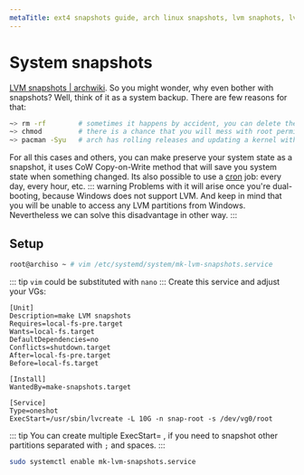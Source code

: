 ```yaml
---
metaTitle: ext4 snapshots guide, arch linux snapshots, lvm snaphots, lvm, why do I need snapshots.
---
```


# System snapshots
<a id="system-snapshots"></a>
[LVM snapshots | archwiki](https://wiki.archlinux.org/index.php/LVM#Snapshots).
So you might wonder, why even bother with snapshots? Well, think of it as a system backup. There are few reasons for that:
```sh
~> rm -rf        # sometimes it happens by accident, you can delete the wrong file or folders recursively
~> chmod         # there is a chance that you will mess with root permissions
~> pacman -Syu   # arch has rolling releases and updating a kernel with all other 3d party libraries that you have installed, this could break your system despite this happens very rarely and on some machines it never happens at all; nevertheless there is still a chance that the next system update will break your system, so I warned you ;)
```
For all this cases and others, you can make preserve your system state as a snapshot, it uses CoW Copy-on-Write method that will save you system state when something changed.
Its also possible to use a [cron](https://wiki.archlinux.org/index.php/Cron) job: every day, every hour, etc.
::: warning
Problems with it will arise once you're dual-booting, because Windows does not support LVM. And keep in mind that you will be unable to access any LVM partitions from Windows.
Nevertheless we can solve this disadvantage in other way.
:::

## Setup
<a id="setup-snapshots"></a>
```sh
root@archiso ~ # vim /etc/systemd/system/mk-lvm-snapshots.service
```
::: tip
`vim` could be substituted with `nano`
:::
Create this service and adjust your VGs:
```service
[Unit]
Description=make LVM snapshots
Requires=local-fs-pre.target
Wants=local-fs.target
DefaultDependencies=no
Conflicts=shutdown.target
After=local-fs-pre.target
Before=local-fs.target

[Install]
WantedBy=make-snapshots.target

[Service]
Type=oneshot
ExecStart=/usr/sbin/lvcreate -L 10G -n snap-root -s /dev/vg0/root
```
::: tip
You can create multiple ExecStart= , if you need to snapshot other partitions separated with ` ; ` and spaces.
:::

```sh
sudo systemctl enable mk-lvm-snapshots.service
```
